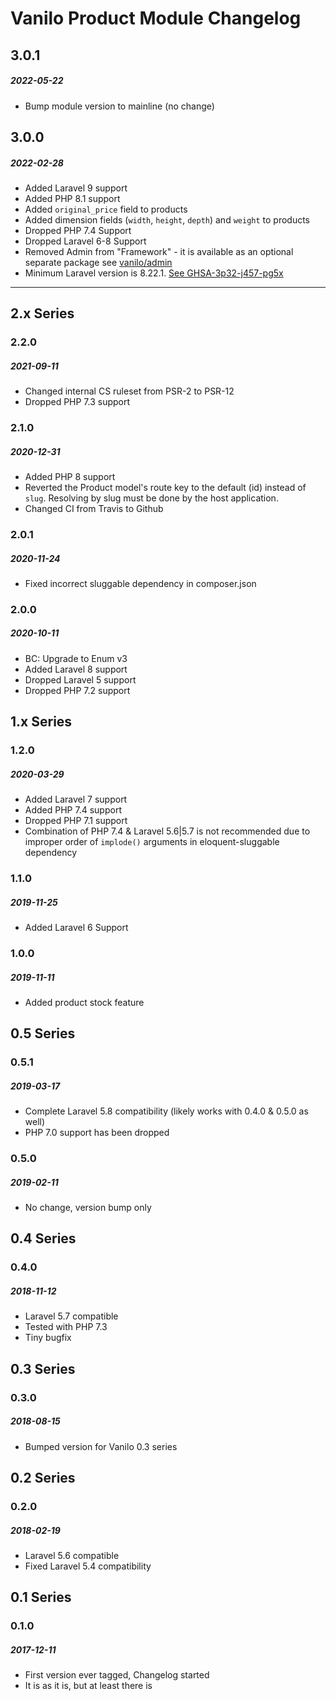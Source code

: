 # Vanilo Product Module Changelog

## 3.0.1
##### 2022-05-22

- Bump module version to mainline (no change)

## 3.0.0
##### 2022-02-28

- Added Laravel 9 support
- Added PHP 8.1 support
- Added `original_price` field to products
- Added dimension fields (`width`, `height`, `depth`) and `weight` to products
- Dropped PHP 7.4 Support
- Dropped Laravel 6-8 Support
- Removed Admin from "Framework" - it is available as an optional separate package see [vanilo/admin](https://github.com/vanilophp/admin) 
- Minimum Laravel version is 8.22.1. [See GHSA-3p32-j457-pg5x](https://github.com/advisories/GHSA-3p32-j457-pg5x)


---

## 2.x Series

### 2.2.0
##### 2021-09-11

- Changed internal CS ruleset from PSR-2 to PSR-12
- Dropped PHP 7.3 support

### 2.1.0
##### 2020-12-31

- Added PHP 8 support
- Reverted the Product model's route key to the default (id) instead of `slug`.
  Resolving by slug must be done by the host application.
- Changed CI from Travis to Github

### 2.0.1
##### 2020-11-24

- Fixed incorrect sluggable dependency in composer.json

### 2.0.0
##### 2020-10-11

- BC: Upgrade to Enum v3
- Added Laravel 8 support
- Dropped Laravel 5 support
- Dropped PHP 7.2 support

## 1.x Series

### 1.2.0
##### 2020-03-29

- Added Laravel 7 support
- Added PHP 7.4 support
- Dropped PHP 7.1 support
- Combination of PHP 7.4 & Laravel 5.6|5.7 is not recommended
  due to improper order of `implode()` arguments in eloquent-sluggable dependency

### 1.1.0
##### 2019-11-25

- Added Laravel 6 Support

### 1.0.0
##### 2019-11-11

- Added product stock feature

## 0.5 Series

### 0.5.1
##### 2019-03-17

- Complete Laravel 5.8 compatibility (likely works with 0.4.0 & 0.5.0 as well)
- PHP 7.0 support has been dropped

### 0.5.0
##### 2019-02-11

- No change, version bump only

## 0.4 Series

### 0.4.0
##### 2018-11-12

- Laravel 5.7 compatible
- Tested with PHP 7.3
- Tiny bugfix

## 0.3 Series

### 0.3.0
##### 2018-08-15

- Bumped version for Vanilo 0.3 series

## 0.2 Series

### 0.2.0
##### 2018-02-19

- Laravel 5.6 compatible
- Fixed Laravel 5.4 compatibility

## 0.1 Series

### 0.1.0
##### 2017-12-11

- First version ever tagged, Changelog started
- It is as it is, but at least there is
